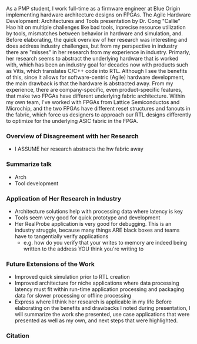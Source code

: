 As a PMP student, I work full-time as a firmware engineer at Blue Origin implementing hardware architecture designs on FPGAs. The Agile Hardware Development: Architectures and Tools presentation by Dr. Cong "Callie" Hao hit on multiple challenges like bad tools, inprecise resource utilization by tools, mismatches between behavior in hardware and simulation, and. Before elaborating, the quick overview of her research was interesting and does address industry challenges, but from my perspective in industry there are "misses" in her research from my experience in industry. Primarly, her research seems to abstract the underlying hardware that is worked with, which has been an industry goal for decades now with products such as Vitis, which translates C/C++ code into RTL. Although I see the benefits of this, since it allows for software-centric (Agile) hardware development, the main drawback is that the hardware is abstracted away. From my experience, there are company-specific, even product-specific features, that make two FPGAs have different underlying fabric architecture. Within my own team, I've worked with FPGAs from Lattice Semiconductos and Microchip, and the two FPGAs have different reset structures and fanouts in the fabric, which force us designers to approach our RTL designs differently to optimize for the underlying ASIC fabric in the FPGA. 

### Overview of Disagreement with her Research
- I ASSUME her research abstracts the hw fabric away <br>

### Summarize talk
- Arch
- Tool development

### Application of Her Research in Industry
- Architecture solutions help with processing data where latency is key
- Tools seem very good for quick prototype and development
- Her RealProbe application is very good for debugging. This is an industry struggle, because many things ARE black boxes and teams have to tangentially verify applications
    - e.g. how do you verify that your writes to memory are indeed being written to the address YOU think you're writing to

### Future Extensions of the Work
- Improved quick simulation prior to RTL creation
- Improved architecture for niche applications where data processing latency must fit within run-time application processing and packaging data for slower processing or offline processing
- Express where I think her research is applicable in my life
Before elaborating on the benefits and drawbacks I noted during presentation, I will summarize the work she presented, use case applications that were presented as well as my own, and next steps that were highlighted. 

### Citation
